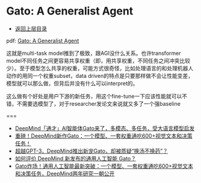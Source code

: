 # Gato: A Generalist Agent

- [返回上层目录](../deepmind.md)



pdf: [Gato: A Generalist Agent](https://arxiv.org/pdf/2205.06175.pdf)



这就是multi-task model推到了极致，跟AGI没什么关系。也许transformer model不同任务之间更容易共享权重（即，用共享权重，不同任务之间冲突比较少）。至于模型怎么共享的权重，可能方式很奇怪，比如处理语言的和处理机器人动作的用同一个权重subset，data driven的特点是只要那样做不会让性能变差，模型就可以那么做，但背后并没有什么可以interpret的。

这么做有个好处是用户下游的新任务，用这个fine-tune一下应该性能就可以不错，不需要选模型了，对于researcher发论文来说就又多了一个强baseline



===

* [DeepMind「通才」AI智能体Gato来了，多模态、多任务，受大语言模型启发](https://www.jiqizhixin.com/articles/2022-05-13-5)
* [重磅！DeepMind新作Gato：一个模型、一套权重通吃600+视觉文本和决策任务！](https://blog.csdn.net/amusi1994/article/details/124791731)
* [超越GPT-3，DeepMind推出新宠Gato，却被质疑“换汤不换药”？](https://blog.csdn.net/csdnnews/article/details/124804920)
* [如何评价 DeepMind 新发布的通用人工智能 Gato？](https://www.zhihu.com/question/532624382/answer/2485443378)
* [Gato炸场！通用人工智能最新突破：一个模型、一套权重通吃600+视觉文本和决策任务，DeepMind两年研究一朝公开](https://mp.weixin.qq.com/s/PHCHl44CjFt4XFBBQasZpw)

